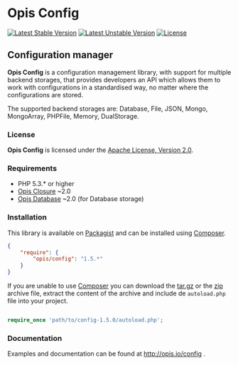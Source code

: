Opis Config
===========
[![Latest Stable Version](https://poser.pugx.org/opis/config/version.png)](https://packagist.org/packages/opis/config)
[![Latest Unstable Version](https://poser.pugx.org/opis/config/v/unstable.png)](//packagist.org/packages/opis/config)
[![License](https://poser.pugx.org/opis/config/license.png)](https://packagist.org/packages/opis/config)

Configuration manager
---------------------
**Opis Config** is a configuration management library, with support for multiple backend storages,
that provides developers an API which allows them to work with configurations in a standardised way,
no matter where the configurations are stored.

The supported backend storages are: Database, File, JSON, Mongo, MongoArray, PHPFile, Memory, DualStorage.

### License

**Opis Config** is licensed under the [Apache License, Version 2.0](http://www.apache.org/licenses/LICENSE-2.0). 

### Requirements

* PHP 5.3.* or higher
* [Opis Closure](http://www.opis.io/closure) ~2.0
* [Opis Database](http://www.opis.io/database) ~2.0 (for Database storage)

### Installation

This library is available on [Packagist](https://packagist.org/packages/opis/config) and can be installed using [Composer](http://getcomposer.org).

```json
{
    "require": {
        "opis/config": "1.5.*"
    }
}
```

If you are unable to use [Composer](http://getcomposer.org) you can download the
[tar.gz](https://github.com/opis/config/archive/1.5.0.tar.gz) or the [zip](https://github.com/opis/config/archive/1.5.0.zip)
archive file, extract the content of the archive and include de `autoload.php` file into your project. 

```php

require_once 'path/to/config-1.5.0/autoload.php';

```

### Documentation

Examples and documentation can be found at http://opis.io/config .
